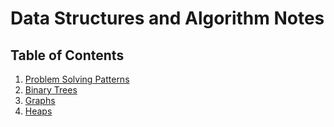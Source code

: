 # Data Structures and Algorithm Notes

## Table of Contents

1. [Problem Solving Patterns](problem-solving-patterns.md)
1. [Binary Trees](binary-trees.md)
1. [Graphs](graphs.md)
1. [Heaps](heaps.md)
